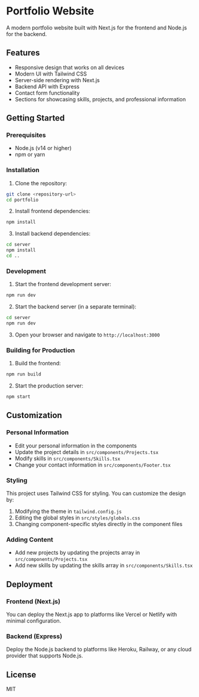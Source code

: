 # Portfolio Website

A modern portfolio website built with Next.js for the frontend and Node.js for the backend.

## Features

- Responsive design that works on all devices
- Modern UI with Tailwind CSS
- Server-side rendering with Next.js
- Backend API with Express
- Contact form functionality
- Sections for showcasing skills, projects, and professional information

## Getting Started

### Prerequisites

- Node.js (v14 or higher)
- npm or yarn

### Installation

1. Clone the repository:
```bash
git clone <repository-url>
cd portfolio
```

2. Install frontend dependencies:
```bash
npm install
```

3. Install backend dependencies:
```bash
cd server
npm install
cd ..
```

### Development

1. Start the frontend development server:
```bash
npm run dev
```

2. Start the backend server (in a separate terminal):
```bash
cd server
npm run dev
```

3. Open your browser and navigate to `http://localhost:3000`

### Building for Production

1. Build the frontend:
```bash
npm run build
```

2. Start the production server:
```bash
npm start
```

## Customization

### Personal Information

- Edit your personal information in the components
- Update the project details in `src/components/Projects.tsx`
- Modify skills in `src/components/Skills.tsx`
- Change your contact information in `src/components/Footer.tsx`

### Styling

This project uses Tailwind CSS for styling. You can customize the design by:

1. Modifying the theme in `tailwind.config.js`
2. Editing the global styles in `src/styles/globals.css`
3. Changing component-specific styles directly in the component files

### Adding Content

- Add new projects by updating the projects array in `src/components/Projects.tsx`
- Add new skills by updating the skills array in `src/components/Skills.tsx`

## Deployment

### Frontend (Next.js)

You can deploy the Next.js app to platforms like Vercel or Netlify with minimal configuration.

### Backend (Express)

Deploy the Node.js backend to platforms like Heroku, Railway, or any cloud provider that supports Node.js.

## License

MIT 